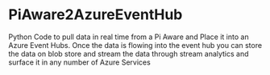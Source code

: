 # PiAware2AzureEventHub
Python Code to pull data in real time from a Pi Aware and Place it into an Azure Event Hubs.  Once the data is flowing into the event hub you can store the data on blob store and stream the data through stream analytics and surface it in any number of Azure Services
